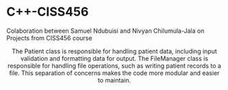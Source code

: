 
# C++-CISS456
Colaboration between Samuel Ndubuisi and Nivyan Chilumula-Jala on Projects from CISS456 course







<center>

The Patient class is responsible for handling patient data, including input validation and formatting data for output. The FileManager class is responsible for handling file operations, such as writing patient records to a file. This separation of concerns makes the code more modular and easier to maintain.